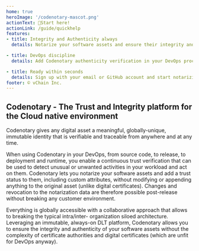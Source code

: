 ```yaml
---
home: true
heroImage: '/codenotary-mascot.png'
actionText: 🚀Start here! 
actionLink: /guide/quickhelp
features:
- title: Integrity and Authenticity always
  details: Notarize your software assets and ensure their integrity and authenticity at any time

- title: DevOps discipline
  details: Add Codenotary authenticity verification in your DevOps process to avoid running unknown software in your applications, or that of your customers

- title: Ready within seconds
  details: Sign up with your email or GitHub account and start notarizing and authenticating software assets in 1 step
footer: © vChain Inc.
---
```


## Codenotary - The Trust and Integrity platform for the Cloud native environment
Codenotary gives any digital asset a meaningful, globally-unique, immutable identity that is verifiable and traceable from anywhere and at any time.

When using Codenotary in your DevOps, from source code, to release, to deployment and runtime, you enable a continuous trust verification that can be used to detect unusual or unwanted activities in your workload and act on them.
Codenotary lets you notarize your software assets and add a trust status to them, including custom attributes, without modifying or appending anything to the original asset (unlike digital certificates). Changes and revocation to the notarization data are therefore possible post-release without breaking any customer environment.

Everything is globally accessible with a collaborative approach that allows to breaking the typical intra/inter- organization siloed architecture. Leveraging an immutable, always-on DLT platform, Codenotary allows you to ensure the integrity and authenticity of your software assets without the complexity of certificate authorities and digital certificates (which are unfit for DevOps anyway).

